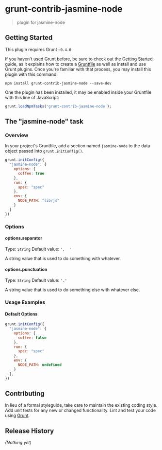 # grunt-contrib-jasmine-node

> plugin for jasmine-node

## Getting Started
This plugin requires Grunt `~0.4.0`

If you haven't used [Grunt](http://gruntjs.com/) before, be sure to check out the [Getting Started](http://gruntjs.com/getting-started) guide, as it explains how to create a [Gruntfile](http://gruntjs.com/sample-gruntfile) as well as install and use Grunt plugins. Once you're familiar with that process, you may install this plugin with this command:

```shell
npm install grunt-contrib-jasmine-node --save-dev
```

One the plugin has been installed, it may be enabled inside your Gruntfile with this line of JavaScript:

```js
grunt.loadNpmTasks('grunt-contrib-jasmine-node');
```

## The "jasmine-node" task

### Overview
In your project's Gruntfile, add a section named `jasmine-node` to the data object passed into `grunt.initConfig()`.

```js
grunt.initConfig({
  "jasmine-node": {
    options: {
      coffee: true
    },
    run: {
      spec: "spec"
    },
    env: {
      NODE_PATH: "lib/js"
    }
  }
})
```

### Options

#### options.separator
Type: `String`
Default value: `',  '`

A string value that is used to do something with whatever.

#### options.punctuation
Type: `String`
Default value: `'.'`

A string value that is used to do something else with whatever else.

### Usage Examples

#### Default Options
```js
grunt.initConfig({
  "jasmine-node": {
    options: {
      coffee: false
    },
    run: {
      spec: "spec"
    },
    env: {
      NODE_PATH: undefined
    }
  },
})
```

## Contributing
In lieu of a formal styleguide, take care to maintain the existing coding style. Add unit tests for any new or changed functionality. Lint and test your code using [Grunt](http://gruntjs.com/).

## Release History
_(Nothing yet)_
